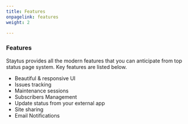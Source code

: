 ```yaml
---
title: Features
onpagelink: features
weight: 2

---
```


### **Features**

Staytus provides all the modern features that you can anticipate from top status page system. Key features are listed below.

- Beautiful &amp; responsive UI
- Issues tracking
- Maintenance sessions
- Subscribers Management
- Update status from your external app
- Site sharing
- Email Notifications
 
